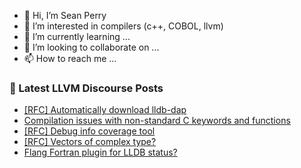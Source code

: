 - 👋 Hi, I’m Sean Perry
- 👀 I’m interested in compilers (c++, COBOL, llvm)
- 🌱 I’m currently learning ...
- 💞️ I’m looking to collaborate on ...
- 📫 How to reach me ...

<!---
s66perry/s66perry is a ✨ special ✨ repository because its `README.md` (this file) appears on your GitHub profile.
You can click the Preview link to take a look at your changes.
--->
### 📕 Latest LLVM Discourse Posts

<!-- DISCOURSE-LLVM:START -->
- [[RFC] Automatically download lldb-dap](https://discourse.llvm.org/t/rfc-automatically-download-lldb-dap/81322#post_2)
- [Compilation issues with non-standard C keywords and functions](https://discourse.llvm.org/t/compilation-issues-with-non-standard-c-keywords-and-functions/81309#post_4)
- [[RFC] Debug info coverage tool](https://discourse.llvm.org/t/rfc-debug-info-coverage-tool/81142#post_19)
- [[RFC] Vectors of complex type?](https://discourse.llvm.org/t/rfc-vectors-of-complex-type/81162#post_7)
- [Flang Fortran plugin for LLDB status?](https://discourse.llvm.org/t/flang-fortran-plugin-for-lldb-status/81301#post_6)
<!-- DISCOURSE-LLVM:END -->
